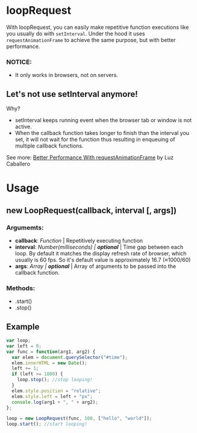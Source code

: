 # loopRequest
With loopRequest, you can easily make repetitive function executions like you usually do with <code>setInterval</code>. Under the hood it uses <code>requestAnimationFrame</code> to achieve the same purpose, but with better performance.
### **NOTICE**:
* It only works in browsers, not on servers.

## Let's not use setInterval anymore!
Why?
- setInterval keeps running event when the browser tab or window is not active.
- When the callback function takes longer to finish than the interval you set, it will not wait for the function thus resulting in enqueuing of multiple callback functions.

See more: [Better Performance With requestAnimationFrame](https://dev.opera.com/articles/better-performance-with-requestanimationframe/) by Luz Caballero

# Usage
## new LoopRequest(callback, interval [, args])
### Argumemts:
* **callback**: <em>Function</em> | Repetitively executing function
* **interval**: <em>Number(milliseconds) | **optional** </em>| Time gap between each loop. By default it matches the display refresh rate of browser, which usually is 60 fps. So it's default value is approximately 16.7 (≈1000/60)
* **args**: <em>Array | **optional** </em>| Array of arguments to be passed into the callback function.

### Methods:
* .start()
* .stop()

## Example
```javascript
var loop;
var left = 0;
var func = function(arg1, arg2) {
  var elem = document.querySelector("#time");
  elem.innerHTML = new Date();
  left += 1;
  if (left >= 1000) {
    loop.stop(); //stop looping!
  }
  elem.style.position = "relative";
  elem.style.left = left + "px";
  console.log(arg1 + ", " + arg2);
};

loop = new LoopRequest(func, 100, ["hello", "world"]);
loop.start(); //start looping!
```
